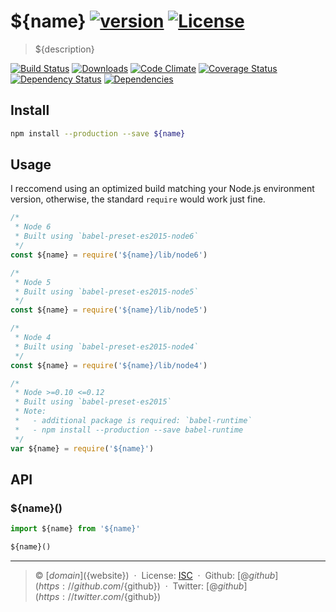 # ${name} [![version][npm-version]][npm-url] [![License][npm-license]][license-url]

> ${description}

[![Build Status][travis-image]][travis-url]
[![Downloads][npm-downloads]][npm-url]
[![Code Climate][codeclimate-quality]][codeclimate-url]
[![Coverage Status][codeclimate-coverage]][codeclimate-url]
[![Dependency Status][dependencyci-image]][dependencyci-url]
[![Dependencies][david-image]][david-url]

## Install

```bash
npm install --production --save ${name}
```

## Usage

I reccomend using an optimized build matching your Node.js environment version, otherwise, the standard `require` would work just fine.

```js
/*
 * Node 6
 * Built using `babel-preset-es2015-node6`
 */
const ${name} = require('${name}/lib/node6')

/*
 * Node 5
 * Built using `babel-preset-es2015-node5`
 */
const ${name} = require('${name}/lib/node5')

/*
 * Node 4
 * Built using `babel-preset-es2015-node4`
 */
const ${name} = require('${name}/lib/node4')

/*
 * Node >=0.10 <=0.12
 * Built using `babel-preset-es2015`
 * Note: 
 *   - additional package is required: `babel-runtime`
 *   - npm install --production --save babel-runtime
 */
var ${name} = require('${name}')
```

## API

### ${name}()

```js
import ${name} from '${name}'

${name}()
```

----
> :copyright: [${domain}](${website}) &nbsp;&middot;&nbsp;
> License: [ISC][license-url] &nbsp;&middot;&nbsp;
> Github: [@${github}](https://github.com/${github}) &nbsp;&middot;&nbsp;
> Twitter: [@${github}](https://twitter.com/${github})

[license-url]: http://choosealicense.com/licenses/isc/

[travis-url]: https://travis-ci.org/${github}/${name}
[travis-image]: https://img.shields.io/travis/${github}/${name}.svg?style=flat-square

[npm-url]: https://www.npmjs.com/package/${name}
[npm-license]: https://img.shields.io/npm/l/${name}.svg?style=flat-square
[npm-version]: https://img.shields.io/npm/v/${name}.svg?style=flat-square
[npm-downloads]: https://img.shields.io/npm/dm/${name}.svg?style=flat-square

[codeclimate-url]: https://codeclimate.com/github/${github}/${name}
[codeclimate-quality]: https://img.shields.io/codeclimate/github/${github}/${name}.svg?style=flat-square
[codeclimate-coverage]: https://img.shields.io/codeclimate/coverage/github/${github}/${name}.svg?style=flat-square

[david-url]: https://david-dm.org/${github}/${name}
[david-image]: https://img.shields.io/david/${github}/${name}.svg?style=flat-square

[dependencyci-url]: https://dependencyci.com/github/${github}/${name}
[dependencyci-image]: https://dependencyci.com/github/${github}/${name}/badge?style=flat-square
